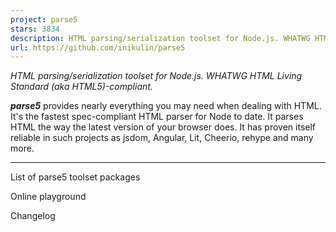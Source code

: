 ```yaml
---
project: parse5
stars: 3834
description: HTML parsing/serialization toolset for Node.js. WHATWG HTML Living Standard (aka HTML5)-compliant.
url: https://github.com/inikulin/parse5
---
```


_HTML parsing/serialization toolset for Node.js. WHATWG HTML Living Standard (aka HTML5)\-compliant._

**_parse5_** provides nearly everything you may need when dealing with HTML. It's the fastest spec-compliant HTML parser for Node to date. It parses HTML the way the latest version of your browser does. It has proven itself reliable in such projects as jsdom, Angular, Lit, Cheerio, rehype and many more.

* * *

List of parse5 toolset packages

Online playground

Changelog

